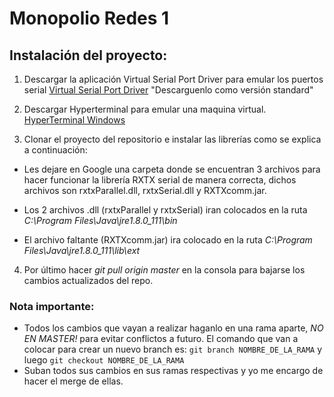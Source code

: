 # Monopolio Redes 1


## Instalación del proyecto:

1. Descargar la aplicación Virtual Serial Port Driver para emular los puertos serial
  [Virtual Serial Port Driver](URL "https://www.eltima.com/es/products/vspdxp/") "Descarguenlo como versión standard"
  
2. Descargar Hyperterminal para emular una maquina virtual.
  [HyperTerminal Windows](URL "https://www.hilgraeve.com/hyperterminal-trial/")
  
3. Clonar el proyecto del repositorio e instalar las librerías como se explica a continuación:
  * Les dejare en Google una carpeta donde se encuentran 3 archivos para hacer funcionar la librería RXTX serial de manera correcta,
  dichos archivos son rxtxParallel.dll, rxtxSerial.dll y RXTXcomm.jar.
  
  * Los 2 archivos .dll (rxtxParallel y rxtxSerial) iran colocados en la ruta *C:\Program Files\Java\jre1.8.0_111\bin* 
  * El archivo faltante (RXTXcomm.jar) ira colocado en la ruta *C:\Program Files\Java\jre1.8.0_111\lib\ext*
  
4. Por último hacer *git pull origin master* en la consola para bajarse los cambios actualizados del repo.

### Nota importante:

* Todos los cambios que vayan a realizar haganlo en una rama aparte, *NO EN MASTER!* para evitar conflictos a futuro.
  El comando que van a colocar para crear un nuevo branch es: `git branch NOMBRE_DE_LA_RAMA` y luego `git checkout NOMBRE_DE_LA_RAMA`
* Suban todos sus cambios en sus ramas respectivas y yo me encargo de hacer el merge de ellas.


  
  
